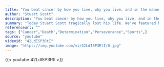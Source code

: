```yaml
---
title: "You beat cancer by how you live, why you live, and in the manner in which you live."
author: "Stuart Scott"
description: "You beat cancer by how you live, why you live, and in the manner in which you live. - Stuart Scott quotes from GetInspired365.com"
summary: "Today Stuart Scott tragically lost his life. We've featured his amazing story before. Stuart was a true inspiration in the way he lived his life and this is ESPN's tribute video to him. We hope Stuart finds peace."
referenceurl: ""
tags: ["Cancer","Death","Determination","Perseverance","Sports",]
source: "youtube"
videoid: "42LdISP3RtI"
image: "https://img.youtube.com/vi/42LdISP3RtI/0.jpg"
---
```


{{< youtube 42LdISP3RtI >}}
